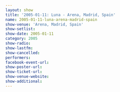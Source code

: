 ```yaml
---
layout: show
title: '2005-01-11: Luna - Arena, Madrid, Spain'
name: 2005-01-11-luna-arena-madrid-spain
show-venue: 'Arena, Madrid, Spain'
show-setlist: 
show-date: 2005-01-11
category: 2005
show-radio: 
show-lastfm: 
show-cancelled: 
performers: 
facebook-event-url: 
show-poster-url: 
show-ticket-url: 
show-venue-website: 
show-additional: 
---
```


